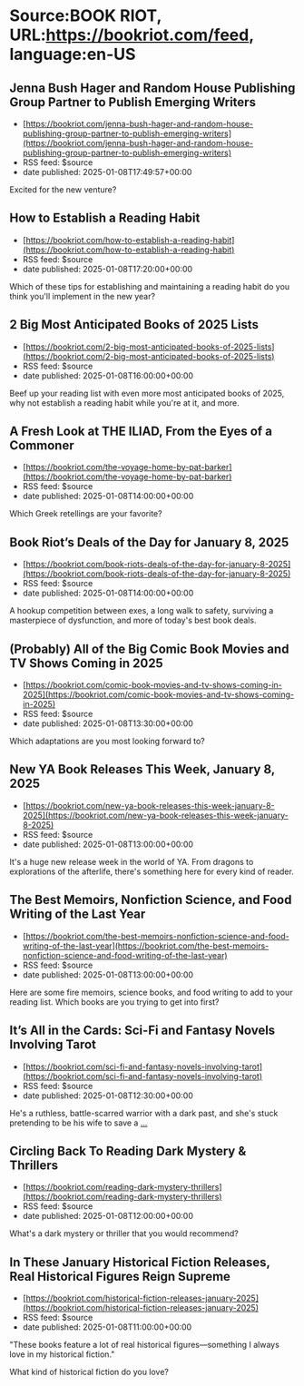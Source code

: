 # Source:BOOK RIOT, URL:https://bookriot.com/feed, language:en-US

## Jenna Bush Hager and Random House Publishing Group Partner to Publish Emerging Writers
 - [https://bookriot.com/jenna-bush-hager-and-random-house-publishing-group-partner-to-publish-emerging-writers](https://bookriot.com/jenna-bush-hager-and-random-house-publishing-group-partner-to-publish-emerging-writers)
 - RSS feed: $source
 - date published: 2025-01-08T17:49:57+00:00

Excited for the new venture?

## How to Establish a Reading Habit
 - [https://bookriot.com/how-to-establish-a-reading-habit](https://bookriot.com/how-to-establish-a-reading-habit)
 - RSS feed: $source
 - date published: 2025-01-08T17:20:00+00:00

Which of these tips for establishing and maintaining a reading habit do you think you'll implement in the new year?

## 2 Big Most Anticipated Books of 2025 Lists
 - [https://bookriot.com/2-big-most-anticipated-books-of-2025-lists](https://bookriot.com/2-big-most-anticipated-books-of-2025-lists)
 - RSS feed: $source
 - date published: 2025-01-08T16:00:00+00:00

Beef up your reading list with even more most anticipated books of 2025, why not establish a reading habit while you're at it, and more.

## A Fresh Look at THE ILIAD, From the Eyes of a Commoner
 - [https://bookriot.com/the-voyage-home-by-pat-barker](https://bookriot.com/the-voyage-home-by-pat-barker)
 - RSS feed: $source
 - date published: 2025-01-08T14:00:00+00:00

Which Greek retellings are your favorite?

## Book Riot’s Deals of the Day for January 8, 2025
 - [https://bookriot.com/book-riots-deals-of-the-day-for-january-8-2025](https://bookriot.com/book-riots-deals-of-the-day-for-january-8-2025)
 - RSS feed: $source
 - date published: 2025-01-08T14:00:00+00:00

A hookup competition between exes, a long walk to safety, surviving a masterpiece of dysfunction, and more of today's best book deals.

## (Probably) All of the Big Comic Book Movies and TV Shows Coming in 2025
 - [https://bookriot.com/comic-book-movies-and-tv-shows-coming-in-2025](https://bookriot.com/comic-book-movies-and-tv-shows-coming-in-2025)
 - RSS feed: $source
 - date published: 2025-01-08T13:30:00+00:00

Which adaptations are you most looking forward to?

## New YA Book Releases This Week, January 8, 2025
 - [https://bookriot.com/new-ya-book-releases-this-week-january-8-2025](https://bookriot.com/new-ya-book-releases-this-week-january-8-2025)
 - RSS feed: $source
 - date published: 2025-01-08T13:00:00+00:00

It's a huge new release week in the world of YA. From dragons to explorations of the afterlife, there's something here for every kind of reader.

## The Best Memoirs, Nonfiction Science, and Food Writing of the Last Year
 - [https://bookriot.com/the-best-memoirs-nonfiction-science-and-food-writing-of-the-last-year](https://bookriot.com/the-best-memoirs-nonfiction-science-and-food-writing-of-the-last-year)
 - RSS feed: $source
 - date published: 2025-01-08T13:00:00+00:00

Here are some fire memoirs, science books, and food writing to add to your reading list. Which books are you trying to get into first?

## It’s All in the Cards: Sci-Fi and Fantasy Novels Involving Tarot
 - [https://bookriot.com/sci-fi-and-fantasy-novels-involving-tarot](https://bookriot.com/sci-fi-and-fantasy-novels-involving-tarot)
 - RSS feed: $source
 - date published: 2025-01-08T12:30:00+00:00

He's a ruthless, battle-scarred warrior with a dark past, and she's stuck pretending to be his wife to save a <a class="read-more" href="https://bookriot.com/sci-fi-and-fantasy-novels-involving-tarot/">...</a>

## Circling Back To Reading Dark Mystery & Thrillers
 - [https://bookriot.com/reading-dark-mystery-thrillers](https://bookriot.com/reading-dark-mystery-thrillers)
 - RSS feed: $source
 - date published: 2025-01-08T12:00:00+00:00

What's a dark mystery or thriller that you would recommend?

## In These January Historical Fiction Releases, Real Historical Figures Reign Supreme
 - [https://bookriot.com/historical-fiction-releases-january-2025](https://bookriot.com/historical-fiction-releases-january-2025)
 - RSS feed: $source
 - date published: 2025-01-08T11:00:00+00:00

"These books feature a lot of real historical figures—something I always love in my historical fiction."

What kind of historical fiction do you love?

